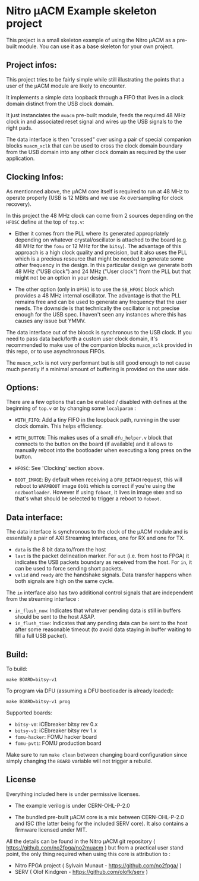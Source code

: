 Nitro μACM Example skeleton project
===================================

This project is a small skeleton example of using the Nitro μACM
as a pre-built module. You can use it as a base skeleton for your
own project.


Project infos:
--------------

This project tries to be fairly simple while still illustrating
the points that a user of the μACM module are likely to encounter.

It implements a simple data loopback through a FIFO that lives in
a clock domain distinct from the USB clock domain.

It just instanciates the `muacm` pre-built module, feeds the
required 48 MHz clock in and associated reset signal and wires
up the USB signals to the right pads.

The data interface is then "crossed" over using a pair of special
companion blocks `muacm_xclk` that can be used to cross the clock
domain boundary from the USB domain into any other clock domain
as required by the user application.


Clocking Infos:
---------------

As mentionned above, the μACM core itself is required to run
at 48 MHz to operate properly (USB is 12 MBits and we use 4x
oversampling for clock recovery).

In this project the 48 MHz clock can come from 2 sources depending
on the `HFOSC` define at the top of `top.v`:

 - Either it comes from the PLL where its generated appropriately
   depending on whatever crystal/oscillator is attached to the
   board (e.g. 48 MHz for the `fomu` or 12 MHz for the `bitsy`).
   The advantage of this approach is a high clock quality and
   precision, but it also uses the PLL which is a precious
   resource that might be needed to generate some other frequency
   in the design.
   In this particular design we generate both 48 MHz ("USB clock")
   and 24 MHz ("User clock") from the PLL but that might not be
   an option in your design.

 - The other option (only in `UP5k`) is to use the `SB_HFOSC`
   block which provides a 48 MHz internal oscillator.
   The advantage is that the PLL remains free and can be used
   to generate any frequency that the user needs.
   The downside is that technically the oscillator is not precise
   enough for the USB spec. I haven't seen any instances where this
   has causes any issue but YMMV.

The data interface out of the blocck is synchronous to the USB
clock. If you need to pass data back/forth a custom user clock
domain, it's recommended to make use of the companion blocks
`muacm_xclk` provided in this repo, or to use asynchronous FIFOs.

The `muacm_xclk` is not very performant but is still good enough
to not cause much penatly if a minimal amount of buffering is
provided on the user side.


Options:
--------

There are a few options that can be enabled / disabled with defines
at the beginning of `top.v` or by changing some `localparam` :

 - `WITH_FIFO`: Add a tiny FIFO in the loopback path, running in the
   user clock domain. This helps efficiency.

 - `WITH_BUTTON`: This makes uses of a small `dfu_helper.v` block
   that connects to the button on the board (if available) and
   it allows to manually reboot into the bootloader when executing
   a long press on the button.

 - `HFOSC`: See 'Clocking' section above.

 - `BOOT_IMAGE`: By default when receiving a `DFU_DETACH` request,
   this will reboot to `WARMBOOT` image `0b01` which is correct
   if you're using the `no2bootloader`. However if using `foboot`,
   it lives in image `0b00` and so that's what should be selected
   to trigger a reboot to `foboot`.


Data interface:
---------------

The data interface is synchronous to the clock of the μACM module
and is essentially a pair of AXI Streaming interfaces, one for
RX and one for TX.

 - `data` is the 8 bit data to/from the host
 - `last` is the packet delineation marker. For `out` (i.e. from host to
    FPGA) it indicates the USB packets boundary as received from the host.
    For `in`, it can be used to force sending short packets.
 - `valid` and `ready` are the handshake signals. Data transfer happens
   when both signals are high on the same cycle.

The `in` interface also has two additional control signals that are
independent from the streaming interface :

 - `in_flush_now`: Indicates that whatever pending data is still in buffers
   should be sent to the host ASAP.
 - `in_flush_time`: Indicates that any pending data can be sent to the host
   after some reasonable timeout (to avoid data staying in buffer waiting to
   fill a full USB packet).


Build:
------

To build:

```
make BOARD=bitsy-v1
```


To program via DFU (assuming a DFU bootloader is already loaded):

```
make BOARD=bitsy-v1 prog
```


Supported boards:

  - `bitsy-v0`: iCEbreaker bitsy rev 0.x
  - `bitsy-v1`: iCEbreaker bitsy rev 1.x
  - `fomu-hacker`: FOMU hacker board
  - `fomu-pvt1`: FOMU production board

Make sure to run `make clean` between changing board configuration
since simply changing the `BOARD` variable will not trigger a rebuild.


License
-------

 Everything included here is under permissive licenses.

 - The example verilog is under CERN-OHL-P-2.0

 - The bundled pre-built μACM core is a mix between CERN-OHL-P-2.0 and
   ISC (the latter being for the included SERV core). It also contains
   a firmware licensed under MIT.

 All the details can be found in the Nitro μACM git repository
 ( https://github.com/no2fpga/no2muacm ) but from a practical user stand
 point, the only thing required when using this core is attribution to :

 - Nitro FPGA project ( Sylvain Munaut - https://github.com/no2fpga/ )
 - SERV ( Olof Kindgren - https://github.com/olofk/serv )
